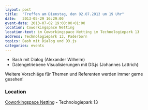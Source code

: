 ```yaml
---
layout: post
title:  "Treffen am Dienstag, den 02.07.2013 um 19 Uhr"
date:   2013-05-29 16:29:00
event-date: 2013-07-02 19:00:00+01:00
location: Coworkingspace Netting
location-text: im Coworkingspace Netting im Technologiepark 13
address: Technologiepark 13, Paderborn
topics: Bash mit Dialog und D3.js
categories: events
---
```


* Bash mit Dialog (Alexander Wilhelm)
* Datengetriebene Visualisierungen mit D3.js (Johannes Lattrich)

Weitere Vorschläge für Themen und Referenten werden immer gerne gesehen!

### Location

[Coworkingspace Netting](http://coworkingpaderborn.de/) - Technologiepark 13
